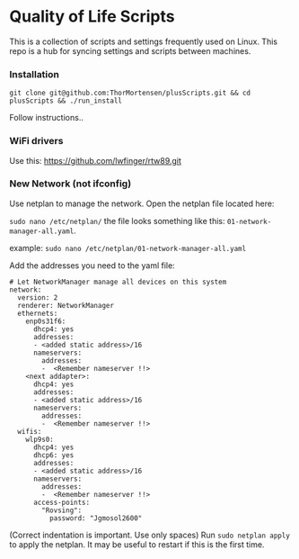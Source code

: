 # Quality of Life Scripts

This is a collection of scripts and settings frequently used on Linux. This repo is a hub for syncing settings and scripts between machines.

### Installation
```
git clone git@github.com:ThorMortensen/plusScripts.git && cd plusScripts && ./run_install
```
Follow instructions..

### WiFi drivers 

Use this: https://github.com/lwfinger/rtw89.git


### New Network (not ifconfig)


Use netplan to manage the network. Open the netplan file located here:

`sudo nano /etc/netplan/` the file looks something like this: `01-network-manager-all.yaml`.

example: `sudo nano /etc/netplan/01-network-manager-all.yaml`

Add the addresses you need to the yaml file:

```                                                                        
# Let NetworkManager manage all devices on this system
network:
  version: 2
  renderer: NetworkManager
  ethernets:
    enp0s31f6:
      dhcp4: yes
      addresses:
      - <added static address>/16
      nameservers:
        addresses:
        -  <Remember nameserver !!>
    <next addapter>:
      dhcp4: yes
      addresses:
      - <added static address>/16
      nameservers:
        addresses:
        -  <Remember nameserver !!>
  wifis:
    wlp9s0:
      dhcp4: yes
      dhcp6: yes
      addresses:
      - <added static address>/16
      nameservers:
        addresses:
        -  <Remember nameserver !!>
      access-points:
        "Rovsing":
          password: "Jgmosol2600"
```
(Correct indentation is important. Use only spaces)
Run `sudo netplan apply` to apply the netplan. It may be useful to restart if this is the first time.


